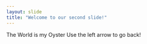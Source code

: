 ```yaml
---
layout: slide
title: "Welcome to our second slide!"
---
```

The World is my Oyster
Use the left arrow to go back!
